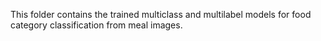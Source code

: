 This folder contains the trained multiclass and multilabel models for food category classification from meal images.

